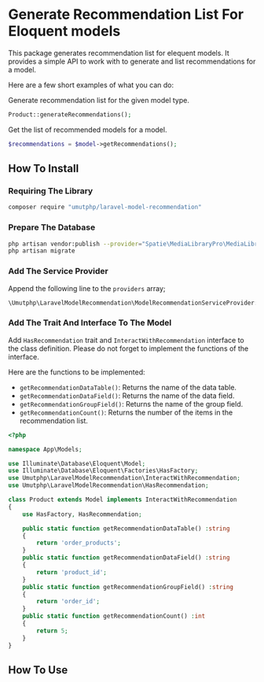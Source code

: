 # Generate Recommendation List For Eloquent models

This package generates recommendation list for elequent models. It provides a simple API to work with to generate and list recommendations for a model.

Here are a few short examples of what you can do:

Generate recommendation list for the given model type.

```php
Product::generateRecommendations();
```

Get the list of recommended models for a model.

```php
$recommendations = $model->getRecommendations();
```

## How To Install

### Requiring The Library

```bash
composer require "umutphp/laravel-model-recommendation"
```

### Prepare The Database

```bash
php artisan vendor:publish --provider="Spatie\MediaLibraryPro\MediaLibraryProServiceProvider" --tag="media-library-pro-migrations"
php artisan migrate
```

### Add The Service Provider

Append the following line to the `providers` array;

```php
\Umutphp\LaravelModelRecommendation\ModelRecommendationServiceProvider::class,
```

### Add The Trait And Interface To The Model

Add `HasRecommendation` trait and `InteractWithRecommendation` interface to the class definition. Please do not forget to implement the functions of the interface.

Here are the functions to be implemented:

* `getRecommendationDataTable()`: Returns the name of the data table.
* `getRecommendationDataField()`: Returns the name of the data field.
* `getRecommendationGroupField()`: Returns the name of the group field.
* `getRecommendationCount()`: Returns the number of the items in the recommendation list.

```php
<?php

namespace App\Models;

use Illuminate\Database\Eloquent\Model;
use Illuminate\Database\Eloquent\Factories\HasFactory;
use Umutphp\LaravelModelRecommendation\InteractWithRecommendation;
use Umutphp\LaravelModelRecommendation\HasRecommendation;

class Product extends Model implements InteractWithRecommendation
{
    use HasFactory, HasRecommendation;

    public static function getRecommendationDataTable() :string
    {
        return 'order_products';
    }
    public static function getRecommendationDataField() :string
    {
        return 'product_id';
    }
    public static function getRecommendationGroupField() :string
    {
        return 'order_id';
    }
    public static function getRecommendationCount() :int
    {
        return 5;
    }
}


```

## How To Use

